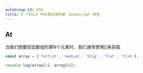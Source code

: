 ```yaml
---
autoGroup-13: ES6
title: 6 个ES13 中非常实用的新 JavaScript 特性
---
```

## At
当我们想要回去数组的第N个元素时，我们通常使用[]来获取
```js
const array = ['fatfish', 'medium', 'blog', 'flat', 'fish'];

console.log(array[1], array[0]);
```